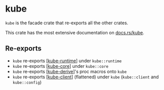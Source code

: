 # kube

`kube` is the facade crate that re-exports all the other crates.

This crate has the most extensive documentation on [docs.rs/kube](https://docs.rs/kube/latest/kube/).

## Re-exports

- `kube` re-exports [[kube-runtime]] under `kube::runtime`
- `kube` re-exports [[kube-core]] under `kube::core`
- `kube` re-exports [[kube-derive]]'s proc macros onto `kube`
- `kube` re-exports [[kube-client]] (flattened) under `kube` (`kube::client` and `kube::config`)

[//begin]: # "Autogenerated link references for markdown compatibility"
[kube-runtime]: kube-runtime "kube-runtime"
[kube-core]: kube-core "kube-core"
[kube-derive]: kube-derive "kube-derive"
[kube-client]: kube-client "kube-client"
[//end]: # "Autogenerated link references"
